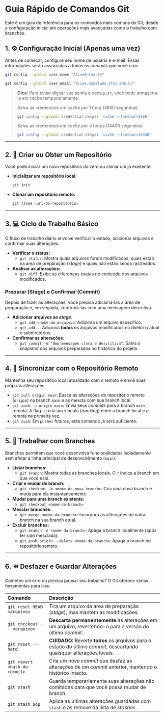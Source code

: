 # Guia Rápido de Comandos Git

Este é um guia de referência para os comandos mais comuns do Git, desde a configuração inicial até operações mais avançadas como o trabalho com branches.

## 1\. ⚙️ Configuração Inicial (Apenas uma vez)

Antes de começar, configure seu nome de usuário e e-mail. Essas informações serão associadas a todos os *commits* que você criar.

```bash
git config --global user.name "AlineAntuarte"
```
```bash
git config --global user.email "aline.ba@aluno.ifsc.edu.br"
```

> **Dica:** Para evitar digitar sua senha a cada `push`, você pode armazená-la em cache temporariamente.
> 
> Salva as credenciais em cache por 1 hora (3600 segundos)
> ```bash
> git config --global credential.helper 'cache --timeout=3600'
> ```
> Salva as credenciais em cache por 4 horas (14400 segundos)
> ```bash
> git config --global credential.helper 'cache --timeout=14400'
> ```

-----

## 2\. 📂 Criar ou Obter um Repositório

Você pode iniciar um novo repositório do zero ou clonar um já existente.

* **Inicializar um repositório local:**

    ```bash
    git init
    ```

* **Clonar um repositório remoto:**

    ```bash
    git clone <url-do-repositorio>
    ```

-----

## 3\. 💻 Ciclo de Trabalho Básico

O fluxo de trabalho diário envolve verificar o estado, adicionar arquivos e confirmar suas alterações.

* **Verificar o status:**
  * `git status`: Mostra quais arquivos foram modificados, quais estão na área de preparação (*stage*) e quais não estão sendo rastreados.
* **Analisar as alterações:**
  * `git diff`: Exibe as diferenças exatas no conteúdo dos arquivos modificados.

### Preparar (Stage) e Confirmar (Commit)

Depois de fazer as alterações, você precisa adicioná-las à área de preparação e, em seguida, confirmá-las com uma mensagem descritiva.

* **Adicionar arquivos ao *stage***:
  * `git add <nome-do-arquivo>`: Adiciona um arquivo específico.
  * `git add .`: Adiciona **todos** os arquivos modificados no diretório atual e subdiretórios.
* **Confirmar as alterações**:
  * `git commit -m "Uma mensagem clara e descritiva"`: Salva o *snapshot* dos arquivos preparados no histórico do projeto.

-----

## 4\. 🔄 Sincronizar com o Repositório Remoto

Mantenha seu repositório local atualizado com o remoto e envie suas próprias alterações.

* `git pull origin main`: Busca as alterações do repositório remoto (`origin`) na branch `main` e as mescla com sua branch local.
* `git push -u origin main`: Envia seus *commits* para a branch `main` remota. A flag `-u` cria um vínculo (*tracking*) entre a branch local e a remota na primeira vez.
* `git push`: Em `pushes` futuros, este comando já será suficiente.

-----

## 5\. 🌿 Trabalhar com Branches

Branches permitem que você desenvolva funcionalidades isoladamente sem afetar a linha principal de desenvolvimento (`main`).

* **Listar branches:**
  * `git branch`: Mostra todas as branches locais. O `*` indica a branch em que você está.
* **Criar e mudar de branch:**
  * `git checkout -b <nome-da-nova-branch>`: Cria uma nova branch e muda para ela instantaneamente.
* **Mudar para uma branch existente:**
  * `git checkout <nome-da-branch>`
* **Mesclar branches:**
  * `git merge <nome-da-branch>`: Incorpora as alterações de outra branch na sua branch atual.
* **Excluir branches:**
  * `git branch -d <nome-da-branch>`: Apaga a branch localmente (após ter sido mesclada).
  * `git push origin --delete <nome-da-branch>`: Apaga a branch no repositório remoto.

-----

## 6\. ⏪ Desfazer e Guardar Alterações

Cometeu um erro ou precisa pausar seu trabalho? O Git oferece várias ferramentas para isso.

| Comando | Descrição |
| :--- | :--- |
| `git reset HEAD <arquivo>` | Tira um arquivo da área de preparação (*stage*), mas mantém as modificações. |
| `git checkout -- <arquivo>` | **Descarta permanentemente** as alterações em um arquivo, revertendo-o para a versão do último *commit*. |
| `git reset --hard` | **CUIDADO:** Reverte **todos** os arquivos para o estado do último *commit*, descartando quaisquer alterações locais. |
| `git revert <hash-do-commit>` | Cria um novo *commit* que desfaz as alterações de um *commit* anterior, mantendo o histórico intacto. |
| `git stash` | Guarda temporariamente suas alterações não comitadas para que você possa mudar de branch. |
| `git stash pop` | Aplica as últimas alterações guardadas com `stash` e as remove da lista de *stashes*. |
